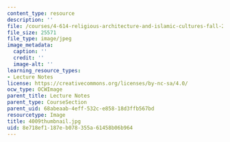 ```yaml
---
content_type: resource
description: ''
file: /courses/4-614-religious-architecture-and-islamic-cultures-fall-2002/8e718ef1187eb078355a61458b06b964_4009thumbnail.jpg
file_size: 25571
file_type: image/jpeg
image_metadata:
  caption: ''
  credit: ''
  image-alt: ''
learning_resource_types:
- Lecture Notes
license: https://creativecommons.org/licenses/by-nc-sa/4.0/
ocw_type: OCWImage
parent_title: Lecture Notes
parent_type: CourseSection
parent_uid: 68abeaab-4eff-532c-e858-18d3ffb567bd
resourcetype: Image
title: 4009thumbnail.jpg
uid: 8e718ef1-187e-b078-355a-61458b06b964
---
```


